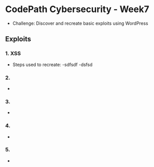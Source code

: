# CodePath Cybersecurity - Week7
- Challenge: Discover and recreate basic exploits using WordPress
## Exploits
### 1. XSS
- Steps used to recreate:
-sdfsdf
    -dsfsd
### 2. 
- 
### 3. 
-
### 4. 
- 
### 5. 
- 
